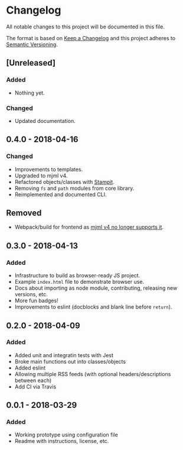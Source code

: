 # Changelog
All notable changes to this project will be documented in this file.

The format is based on [Keep a Changelog](http://keepachangelog.com/en/1.0.0/)
and this project adheres to [Semantic Versioning](http://semver.org/spec/v2.0.0.html).

## [Unreleased]

### Added
- Nothing yet.

### Changed
- Updated documentation.

## 0.4.0 - 2018-04-16

### Changed
- Improvements to templates.
- Upgraded to mjml v4.
- Refactored objects/classes with [Stampit](https://github.com/stampit-org/stampit).
- Removing `fs` and `path` modules from core library.
- Reimplemented and documented CLI.

## Removed
- Webpack/build for frontend as [mjml v4 no longer supports it](https://github.com/mjmlio/mjml/issues/438#issuecomment-302712905).

## 0.3.0 - 2018-04-13

### Added
- Infrastructure to build as browser-ready JS project.
- Example `index.html` file to demonstrate browser use.
- Docs about importing as node module, contributing, releasing new versions, etc.
- More fun badges!
- Improvements to eslint (docblocks and blank line before `return`).

## 0.2.0 - 2018-04-09

### Added
- Added unit and integratin tests with Jest
- Broke main functions out into classes/objects
- Added eslint
- Allowing multiple RSS feeds (with optional headers/descriptions between each)
- Add CI via Travis

## 0.0.1 - 2018-03-29

### Added
- Working prototype using configuration file
- Readme with instructions, license, etc.
